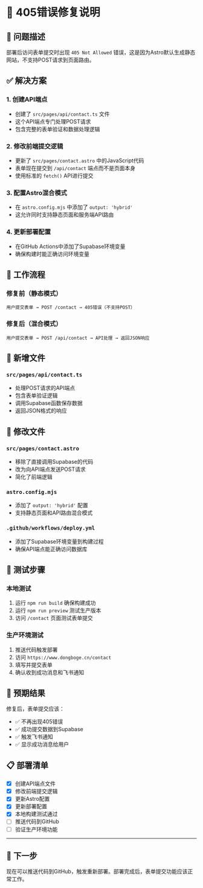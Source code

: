 # 🔧 405错误修复说明

## 🚨 问题描述

部署后访问表单提交时出现 `405 Not Allowed` 错误，这是因为Astro默认生成静态网站，不支持POST请求到页面路由。

## ✅ 解决方案

### 1. 创建API端点

- 创建了 `src/pages/api/contact.ts` 文件
- 这个API端点专门处理POST请求
- 包含完整的表单验证和数据处理逻辑

### 2. 修改前端提交逻辑

- 更新了 `src/pages/contact.astro` 中的JavaScript代码
- 表单现在提交到 `/api/contact` 端点而不是页面本身
- 使用标准的 `fetch()` API进行提交

### 3. 配置Astro混合模式

- 在 `astro.config.mjs` 中添加了 `output: 'hybrid'`
- 这允许同时支持静态页面和服务端API路由

### 4. 更新部署配置

- 在GitHub Actions中添加了Supabase环境变量
- 确保构建时能正确访问环境变量

## 🔄 工作流程

### 修复前（静态模式）

```
用户提交表单 → POST /contact → 405错误（不支持POST）
```

### 修复后（混合模式）

```
用户提交表单 → POST /api/contact → API处理 → 返回JSON响应
```

## 📁 新增文件

### `src/pages/api/contact.ts`

- 处理POST请求的API端点
- 包含表单验证逻辑
- 调用Supabase函数保存数据
- 返回JSON格式的响应

## 🔧 修改文件

### `src/pages/contact.astro`

- 移除了直接调用Supabase的代码
- 改为向API端点发送POST请求
- 简化了前端逻辑

### `astro.config.mjs`

- 添加了 `output: 'hybrid'` 配置
- 支持静态页面和API路由混合模式

### `.github/workflows/deploy.yml`

- 添加了Supabase环境变量到构建过程
- 确保API端点能正确访问数据库

## 🧪 测试步骤

### 本地测试

1. 运行 `npm run build` 确保构建成功
2. 运行 `npm run preview` 测试生产版本
3. 访问 `/contact` 页面测试表单提交

### 生产环境测试

1. 推送代码触发部署
2. 访问 `https://www.dongboge.cn/contact`
3. 填写并提交表单
4. 确认收到成功消息和飞书通知

## 🎯 预期结果

修复后，表单提交应该：

- ✅ 不再出现405错误
- ✅ 成功提交数据到Supabase
- ✅ 触发飞书通知
- ✅ 显示成功消息给用户

## 📋 部署清单

- [x] 创建API端点文件
- [x] 修改前端提交逻辑
- [x] 更新Astro配置
- [x] 更新部署配置
- [x] 本地构建测试通过
- [ ] 推送代码到GitHub
- [ ] 验证生产环境功能

---

## 🚀 下一步

现在可以推送代码到GitHub，触发重新部署。部署完成后，表单提交功能应该正常工作。
